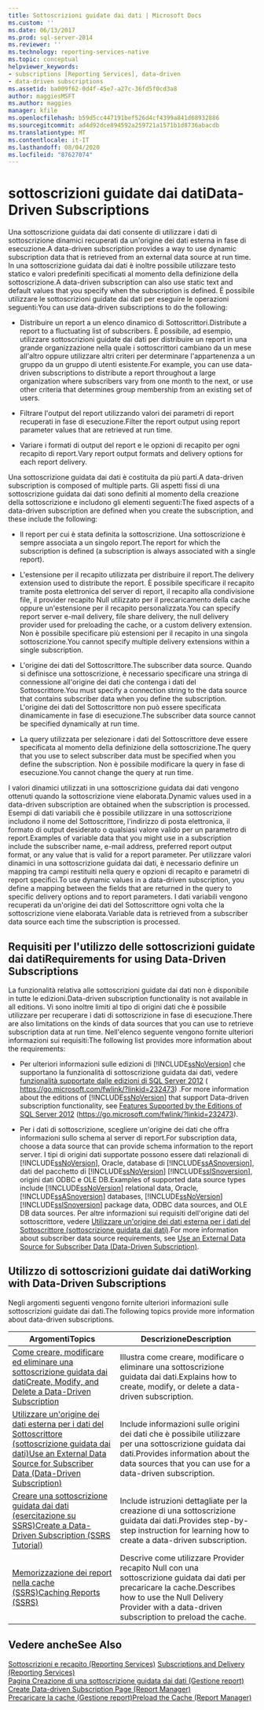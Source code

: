 ```yaml
---
title: Sottoscrizioni guidate dai dati | Microsoft Docs
ms.custom: ''
ms.date: 06/13/2017
ms.prod: sql-server-2014
ms.reviewer: ''
ms.technology: reporting-services-native
ms.topic: conceptual
helpviewer_keywords:
- subscriptions [Reporting Services], data-driven
- data-driven subscriptions
ms.assetid: ba009f62-0d4f-45e7-a27c-36fd5f0cd3a8
author: maggiesMSFT
ms.author: maggies
manager: kfile
ms.openlocfilehash: b59d5cc447191bef526d4cf4399a841d68932886
ms.sourcegitcommit: ad4d92dce894592a259721a1571b1d8736abacdb
ms.translationtype: MT
ms.contentlocale: it-IT
ms.lasthandoff: 08/04/2020
ms.locfileid: "87627074"
---
```

# <a name="data-driven-subscriptions"></a><span data-ttu-id="70726-102">sottoscrizioni guidate dai dati</span><span class="sxs-lookup"><span data-stu-id="70726-102">Data-Driven Subscriptions</span></span>
  <span data-ttu-id="70726-103">Una sottoscrizione guidata dai dati consente di utilizzare i dati di sottoscrizione dinamici recuperati da un'origine dei dati esterna in fase di esecuzione.</span><span class="sxs-lookup"><span data-stu-id="70726-103">A data-driven subscription provides a way to use dynamic subscription data that is retrieved from an external data source at run time.</span></span> <span data-ttu-id="70726-104">In una sottoscrizione guidata dai dati è inoltre possibile utilizzare testo statico e valori predefiniti specificati al momento della definizione della sottoscrizione.</span><span class="sxs-lookup"><span data-stu-id="70726-104">A data-driven subscription can also use static text and default values that you specify when the subscription is defined.</span></span> <span data-ttu-id="70726-105">È possibile utilizzare le sottoscrizioni guidate dai dati per eseguire le operazioni seguenti:</span><span class="sxs-lookup"><span data-stu-id="70726-105">You can use data-driven subscriptions to do the following:</span></span>  
  
-   <span data-ttu-id="70726-106">Distribuire un report a un elenco dinamico di Sottoscrittori.</span><span class="sxs-lookup"><span data-stu-id="70726-106">Distribute a report to a fluctuating list of subscribers.</span></span> <span data-ttu-id="70726-107">È possibile, ad esempio, utilizzare sottoscrizioni guidate dai dati per distribuire un report in una grande organizzazione nella quale i sottoscrittori cambiano da un mese all'altro oppure utilizzare altri criteri per determinare l'appartenenza a un gruppo da un gruppo di utenti esistente.</span><span class="sxs-lookup"><span data-stu-id="70726-107">For example, you can use data-driven subscriptions to distribute a report throughout a large organization where subscribers vary from one month to the next, or use other criteria that determines group membership from an existing set of users.</span></span>  
  
-   <span data-ttu-id="70726-108">Filtrare l'output del report utilizzando valori dei parametri di report recuperati in fase di esecuzione.</span><span class="sxs-lookup"><span data-stu-id="70726-108">Filter the report output using report parameter values that are retrieved at run time.</span></span>  
  
-   <span data-ttu-id="70726-109">Variare i formati di output del report e le opzioni di recapito per ogni recapito di report.</span><span class="sxs-lookup"><span data-stu-id="70726-109">Vary report output formats and delivery options for each report delivery.</span></span>  
  
 <span data-ttu-id="70726-110">Una sottoscrizione guidata dai dati è costituita da più parti.</span><span class="sxs-lookup"><span data-stu-id="70726-110">A data-driven subscription is composed of multiple parts.</span></span> <span data-ttu-id="70726-111">Gli aspetti fissi di una sottoscrizione guidata dai dati sono definiti al momento della creazione della sottoscrizione e includono gli elementi seguenti:</span><span class="sxs-lookup"><span data-stu-id="70726-111">The fixed aspects of a data-driven subscription are defined when you create the subscription, and these include the following:</span></span>  
  
-   <span data-ttu-id="70726-112">Il report per cui è stata definita la sottoscrizione. Una sottoscrizione è sempre associata a un singolo report.</span><span class="sxs-lookup"><span data-stu-id="70726-112">The report for which the subscription is defined (a subscription is always associated with a single report).</span></span>  
  
-   <span data-ttu-id="70726-113">L'estensione per il recapito utilizzata per distribuire il report.</span><span class="sxs-lookup"><span data-stu-id="70726-113">The delivery extension used to distribute the report.</span></span> <span data-ttu-id="70726-114">È possibile specificare il recapito tramite posta elettronica del server di report, il recapito alla condivisione file, il provider recapito Null utilizzato per il precaricamento della cache oppure un'estensione per il recapito personalizzata.</span><span class="sxs-lookup"><span data-stu-id="70726-114">You can specify report server e-mail delivery, file share delivery, the null delivery provider used for preloading the cache, or a custom delivery extension.</span></span> <span data-ttu-id="70726-115">Non è possibile specificare più estensioni per il recapito in una singola sottoscrizione.</span><span class="sxs-lookup"><span data-stu-id="70726-115">You cannot specify multiple delivery extensions within a single subscription.</span></span>  
  
-   <span data-ttu-id="70726-116">L'origine dei dati del Sottoscrittore.</span><span class="sxs-lookup"><span data-stu-id="70726-116">The subscriber data source.</span></span> <span data-ttu-id="70726-117">Quando si definisce una sottoscrizione, è necessario specificare una stringa di connessione all'origine dei dati che contenga i dati del Sottoscrittore.</span><span class="sxs-lookup"><span data-stu-id="70726-117">You must specify a connection string to the data source that contains subscriber data when you define the subscription.</span></span> <span data-ttu-id="70726-118">L'origine dei dati del Sottoscrittore non può essere specificata dinamicamente in fase di esecuzione.</span><span class="sxs-lookup"><span data-stu-id="70726-118">The subscriber data source cannot be specified dynamically at run time.</span></span>  
  
-   <span data-ttu-id="70726-119">La query utilizzata per selezionare i dati del Sottoscrittore deve essere specificata al momento della definizione della sottoscrizione.</span><span class="sxs-lookup"><span data-stu-id="70726-119">The query that you use to select subscriber data must be specified when you define the subscription.</span></span> <span data-ttu-id="70726-120">Non è possibile modificare la query in fase di esecuzione.</span><span class="sxs-lookup"><span data-stu-id="70726-120">You cannot change the query at run time.</span></span>  
  
 <span data-ttu-id="70726-121">I valori dinamici utilizzati in una sottoscrizione guidata dai dati vengono ottenuti quando la sottoscrizione viene elaborata.</span><span class="sxs-lookup"><span data-stu-id="70726-121">Dynamic values used in a data-driven subscription are obtained when the subscription is processed.</span></span> <span data-ttu-id="70726-122">Esempi di dati variabili che è possibile utilizzare in una sottoscrizione includono il nome del Sottoscrittore, l'indirizzo di posta elettronica, il formato di output desiderato o qualsiasi valore valido per un parametro di report.</span><span class="sxs-lookup"><span data-stu-id="70726-122">Examples of variable data that you might use in a subscription include the subscriber name, e-mail address, preferred report output format, or any value that is valid for a report parameter.</span></span> <span data-ttu-id="70726-123">Per utilizzare valori dinamici in una sottoscrizione guidata dai dati, è necessario definire un mapping tra campi restituiti nella query e opzioni di recapito e parametri di report specifici.</span><span class="sxs-lookup"><span data-stu-id="70726-123">To use dynamic values in a data-driven subscription, you define a mapping between the fields that are returned in the query to specific delivery options and to report parameters.</span></span> <span data-ttu-id="70726-124">I dati variabili vengono recuperati da un'origine dei dati del Sottoscrittore ogni volta che la sottoscrizione viene elaborata.</span><span class="sxs-lookup"><span data-stu-id="70726-124">Variable data is retrieved from a subscriber data source each time the subscription is processed.</span></span>  
  
## <a name="requirements-for-using-data-driven-subscriptions"></a><span data-ttu-id="70726-125">Requisiti per l'utilizzo delle sottoscrizioni guidate dai dati</span><span class="sxs-lookup"><span data-stu-id="70726-125">Requirements for using Data-Driven Subscriptions</span></span>  
 <span data-ttu-id="70726-126">La funzionalità relativa alle sottoscrizioni guidate dai dati non è disponibile in tutte le edizioni.</span><span class="sxs-lookup"><span data-stu-id="70726-126">Data-driven subscription functionality is not available in all editions.</span></span> <span data-ttu-id="70726-127">Vi sono inoltre limiti al tipo di origini dati che è possibile utilizzare per recuperare i dati di sottoscrizione in fase di esecuzione.</span><span class="sxs-lookup"><span data-stu-id="70726-127">There are also limitations on the kinds of data sources that you can use to retrieve subscription data at run time.</span></span> <span data-ttu-id="70726-128">Nell'elenco seguente vengono fornite ulteriori informazioni sui requisiti:</span><span class="sxs-lookup"><span data-stu-id="70726-128">The following list provides more information about the requirements:</span></span>  
  
-   <span data-ttu-id="70726-129">Per ulteriori informazioni sulle edizioni di [!INCLUDE[ssNoVersion](../../includes/ssnoversion-md.md)] che supportano la funzionalità di sottoscrizione guidata dai dati, vedere [funzionalità supportate dalle edizioni di SQL Server 2012](https://go.microsoft.com/fwlink/?linkid=232473) ( https://go.microsoft.com/fwlink/?linkid=232473) .</span><span class="sxs-lookup"><span data-stu-id="70726-129">For more information about the editions of [!INCLUDE[ssNoVersion](../../includes/ssnoversion-md.md)] that support Data-driven subscription functionality, see [Features Supported by the Editions of SQL Server 2012](https://go.microsoft.com/fwlink/?linkid=232473) (https://go.microsoft.com/fwlink/?linkid=232473).</span></span>  
  
-   <span data-ttu-id="70726-130">Per i dati di sottoscrizione, scegliere un'origine dei dati che offra informazioni sullo schema al server di report.</span><span class="sxs-lookup"><span data-stu-id="70726-130">For subscription data, choose a data source that can provide schema information to the report server.</span></span> <span data-ttu-id="70726-131">I tipi di origini dati supportate possono essere dati relazionali di [!INCLUDE[ssNoVersion](../../includes/ssnoversion-md.md)], Oracle, database di [!INCLUDE[ssASnoversion](../../includes/ssasnoversion-md.md)], dati del pacchetto di [!INCLUDE[ssNoVersion](../../includes/ssnoversion-md.md)] [!INCLUDE[ssISnoversion](../../includes/ssisnoversion-md.md)], origini dati ODBC e OLE DB.</span><span class="sxs-lookup"><span data-stu-id="70726-131">Examples of supported data source types include [!INCLUDE[ssNoVersion](../../includes/ssnoversion-md.md)] relational data, Oracle, [!INCLUDE[ssASnoversion](../../includes/ssasnoversion-md.md)] databases, [!INCLUDE[ssNoVersion](../../includes/ssnoversion-md.md)] [!INCLUDE[ssISnoversion](../../includes/ssisnoversion-md.md)] package data, ODBC data sources, and OLE DB data sources.</span></span> <span data-ttu-id="70726-132">Per altre informazioni sui requisiti dell'origine dati del sottoscrittore, vedere [Utilizzare un'origine dei dati esterna per i dati del Sottoscrittore &#40;sottoscrizione guidata dai dati&#41;](use-an-external-data-source-for-subscriber-data-data-driven-subscription.md).</span><span class="sxs-lookup"><span data-stu-id="70726-132">For more information about subscriber data source requirements, see [Use an External Data Source for Subscriber Data &#40;Data-Driven Subscription&#41;](use-an-external-data-source-for-subscriber-data-data-driven-subscription.md).</span></span>  
  
## <a name="working-with-data-driven-subscriptions"></a><span data-ttu-id="70726-133">Utilizzo di sottoscrizioni guidate dai dati</span><span class="sxs-lookup"><span data-stu-id="70726-133">Working with Data-Driven Subscriptions</span></span>  
 <span data-ttu-id="70726-134">Negli argomenti seguenti vengono fornite ulteriori informazioni sulle sottoscrizioni guidate dai dati.</span><span class="sxs-lookup"><span data-stu-id="70726-134">The following topics provide more information about data-driven subscriptions.</span></span>  
  
|<span data-ttu-id="70726-135">Argomenti</span><span class="sxs-lookup"><span data-stu-id="70726-135">Topics</span></span>|<span data-ttu-id="70726-136">Descrizione</span><span class="sxs-lookup"><span data-stu-id="70726-136">Description</span></span>|  
|------------|-----------------|  
|[<span data-ttu-id="70726-137">Come creare, modificare ed eliminare una sottoscrizione guidata dai dati</span><span class="sxs-lookup"><span data-stu-id="70726-137">Create, Modify, and Delete a Data-Driven Subscription</span></span>](data-driven-subscriptions.md)|<span data-ttu-id="70726-138">Illustra come creare, modificare o eliminare una sottoscrizione guidata dai dati.</span><span class="sxs-lookup"><span data-stu-id="70726-138">Explains how to create, modify, or delete a data-driven subscription.</span></span>|  
|[<span data-ttu-id="70726-139">Utilizzare un'origine dei dati esterna per i dati del Sottoscrittore &#40;sottoscrizione guidata dai dati&#41;</span><span class="sxs-lookup"><span data-stu-id="70726-139">Use an External Data Source for Subscriber Data &#40;Data-Driven Subscription&#41;</span></span>](use-an-external-data-source-for-subscriber-data-data-driven-subscription.md)|<span data-ttu-id="70726-140">Include informazioni sulle origini dei dati che è possibile utilizzare per una sottoscrizione guidata dai dati.</span><span class="sxs-lookup"><span data-stu-id="70726-140">Provides information about the data sources that you can use for a data-driven subscription.</span></span>|  
|[<span data-ttu-id="70726-141">Creare una sottoscrizione guidata dai dati &#40;esercitazione su SSRS&#41;</span><span class="sxs-lookup"><span data-stu-id="70726-141">Create a Data-Driven Subscription &#40;SSRS Tutorial&#41;</span></span>](../create-a-data-driven-subscription-ssrs-tutorial.md)|<span data-ttu-id="70726-142">Include istruzioni dettagliate per la creazione di una sottoscrizione guidata dai dati.</span><span class="sxs-lookup"><span data-stu-id="70726-142">Provides step-by-step instruction for learning how to create a data-driven subscription.</span></span>|  
|[<span data-ttu-id="70726-143">Memorizzazione dei report nella cache &#40;SSRS&#41;</span><span class="sxs-lookup"><span data-stu-id="70726-143">Caching Reports &#40;SSRS&#41;</span></span>](../report-server/caching-reports-ssrs.md)|<span data-ttu-id="70726-144">Descrive come utilizzare Provider recapito Null con una sottoscrizione guidata dai dati per precaricare la cache.</span><span class="sxs-lookup"><span data-stu-id="70726-144">Describes how to use the Null Delivery Provider with a data-driven subscription to preload the cache.</span></span>|  
  
## <a name="see-also"></a><span data-ttu-id="70726-145">Vedere anche</span><span class="sxs-lookup"><span data-stu-id="70726-145">See Also</span></span>  
 <span data-ttu-id="70726-146">[Sottoscrizioni e recapito &#40;Reporting Services&#41;](subscriptions-and-delivery-reporting-services.md) </span><span class="sxs-lookup"><span data-stu-id="70726-146">[Subscriptions and Delivery &#40;Reporting Services&#41;](subscriptions-and-delivery-reporting-services.md) </span></span>  
 <span data-ttu-id="70726-147">[Pagina Creazione di una sottoscrizione guidata dai dati &#40;Gestione report&#41;](../create-data-driven-subscription-page-report-manager.md) </span><span class="sxs-lookup"><span data-stu-id="70726-147">[Create Data-driven Subscription Page &#40;Report Manager&#41;](../create-data-driven-subscription-page-report-manager.md) </span></span>  
 [<span data-ttu-id="70726-148">Precaricare la cache &#40;Gestione report&#41;</span><span class="sxs-lookup"><span data-stu-id="70726-148">Preload the Cache &#40;Report Manager&#41;</span></span>](../report-server/preload-the-cache-report-manager.md)  
  
  
